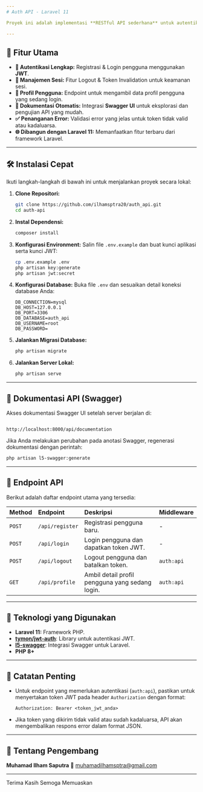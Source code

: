 ```yaml
---
# Auth API - Laravel 11

Proyek ini adalah implementasi **RESTful API sederhana** untuk autentikasi pengguna, dibangun dengan **Laravel 11**. Dilengkapi dengan **JWT Authentication** dan dokumentasi API otomatis menggunakan **Swagger (l5-swagger)**, API ini dirancang untuk mudah diintegrasikan.

---
```


## 🚀 Fitur Utama

* **🔐 Autentikasi Lengkap:** Registrasi & Login pengguna menggunakan **JWT**.
* **🔑 Manajemen Sesi:** Fitur Logout & Token Invalidation untuk keamanan sesi.
* **👤 Profil Pengguna:** Endpoint untuk mengambil data profil pengguna yang sedang login.
* **📘 Dokumentasi Otomatis:** Integrasi **Swagger UI** untuk eksplorasi dan pengujian API yang mudah.
* **✅ Penanganan Error:** Validasi error yang jelas untuk token tidak valid atau kadaluarsa.
* **🌐 Dibangun dengan Laravel 11:** Memanfaatkan fitur terbaru dari framework Laravel.

---

## 🛠️ Instalasi Cepat

Ikuti langkah-langkah di bawah ini untuk menjalankan proyek secara lokal:

1.  **Clone Repositori:**

    ```bash
    git clone https://github.com/ilhamsptra20/auth_api.git
    cd auth-api
    ```

2.  **Instal Dependensi:**

    ```bash
    composer install
    ```

3.  **Konfigurasi Environment:**
    Salin file `.env.example` dan buat kunci aplikasi serta kunci JWT:

    ```bash
    cp .env.example .env
    php artisan key:generate
    php artisan jwt:secret
    ```

4.  **Konfigurasi Database:**
    Buka file `.env` dan sesuaikan detail koneksi database Anda:

    ```
    DB_CONNECTION=mysql
    DB_HOST=127.0.0.1
    DB_PORT=3306
    DB_DATABASE=auth_api
    DB_USERNAME=root
    DB_PASSWORD=
    ```

5.  **Jalankan Migrasi Database:**

    ```bash
    php artisan migrate
    ```

6.  **Jalankan Server Lokal:**

    ```bash
    php artisan serve
    ```

---

## 📑 Dokumentasi API (Swagger)

Akses dokumentasi Swagger UI setelah server berjalan di:

````

http://localhost:8000/api/documentation

````

Jika Anda melakukan perubahan pada anotasi Swagger, regenerasi dokumentasi dengan perintah:

```bash
php artisan l5-swagger:generate
````

-----

## 🔐 Endpoint API

Berikut adalah daftar endpoint utama yang tersedia:

| Method | Endpoint        | Deskripsi                       | Middleware |
| :----- | :-------------- | :------------------------------ | :--------- |
| `POST` | `/api/register` | Registrasi pengguna baru.       | -          |
| `POST` | `/api/login`    | Login pengguna dan dapatkan token JWT. | -          |
| `POST` | `/api/logout`   | Logout pengguna dan batalkan token. | `auth:api` |
| `GET`  | `/api/profile`  | Ambil detail profil pengguna yang sedang login. | `auth:api` |

-----

## 🧰 Teknologi yang Digunakan

  * **Laravel 11:** Framework PHP.
  * [**tymon/jwt-auth**](https://github.com/tymondesigns/jwt-auth): Library untuk autentikasi JWT.
  * [**l5-swagger**](https://github.com/DarkaOnLine/L5-Swagger): Integrasi Swagger untuk Laravel.
  * **PHP 8+**

-----

## 📌 Catatan Penting

  * Untuk endpoint yang memerlukan autentikasi (`auth:api`), pastikan untuk menyertakan token JWT pada header `Authorization` dengan format:
    ```
    Authorization: Bearer <token_jwt_anda>
    ```
  * Jika token yang dikirim tidak valid atau sudah kadaluarsa, API akan mengembalikan respons error dalam format JSON.

-----

## 👤 Tentang Pengembang

**Muhamad Ilham Saputra**
📧 [muhamadilhamsptra@gmail.com](mailto:muhamadilhamsptra@gmail.com)

-----
Terima Kasih Semoga Memuaskan 
